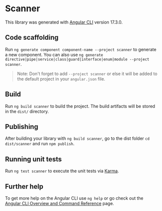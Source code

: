 # Scanner

This library was generated with [Angular CLI](https://github.com/angular/angular-cli) version 17.3.0.

## Code scaffolding

Run `ng generate component component-name --project scanner` to generate a new component. You can also use `ng generate directive|pipe|service|class|guard|interface|enum|module --project scanner`.
> Note: Don't forget to add `--project scanner` or else it will be added to the default project in your `angular.json` file. 

## Build

Run `ng build scanner` to build the project. The build artifacts will be stored in the `dist/` directory.

## Publishing

After building your library with `ng build scanner`, go to the dist folder `cd dist/scanner` and run `npm publish`.

## Running unit tests

Run `ng test scanner` to execute the unit tests via [Karma](https://karma-runner.github.io).

## Further help

To get more help on the Angular CLI use `ng help` or go check out the [Angular CLI Overview and Command Reference](https://angular.io/cli) page.
